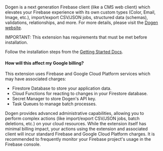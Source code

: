 Dogen is a next generation Firebase client (like a CMS web client) which elevates your Firebase experience with its own custom types (Color, Email, Image, etc.), import/export CSV/JSON jobs, structured data (schemas), validations, relationships, and more.  For more details, please visit the [Dogen website](https://dogen.io).

IMPORTANT: This extension has requirements that must be met before installation.  

Follow the installation steps from the [Getting Started Docs](https://www.dogen.io/docs/getting-started).

#### How will this affect my Google billing?

This extension uses Firebase and Google Cloud Platform services which may have associated charges:

- Firestore Database to store your application data.
- Cloud Functions for reacting to changes in your Firestore database.
- Secret Manager to store Dogen's API key.
- Task Queues to manage batch processes.

Dogen provides advanced administrative capabilities, allowing you to perform complex actions (like import/export CSV/JSON jobs, batch deletions, etc.) on your cloud resources. While the extension itself has minimal billing impact, your actions using the extension and associated client will incur standard Firebase and Google Cloud Platform charges. It is recommended to frequently monitor your Firebase project's usage in the Firebase console.
